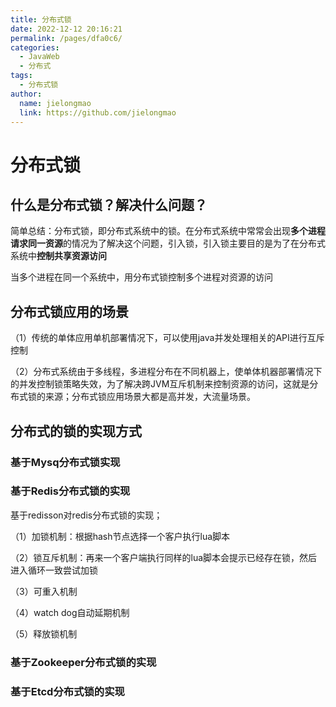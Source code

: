 ```yaml
---
title: 分布式锁
date: 2022-12-12 20:16:21
permalink: /pages/dfa0c6/
categories:
  - JavaWeb
  - 分布式
tags:
  - 分布式锁
author: 
  name: jielongmao
  link: https://github.com/jielongmao
---
```

# 分布式锁

## 什么是分布式锁？解决什么问题？

简单总结：分布式锁，即分布式系统中的锁。在分布式系统中常常会出现**多个进程请求同一资源**的情况为了解决这个问题，引入锁，引入锁主要目的是为了在分布式系统中**控制共享资源访问**

当多个进程在同一个系统中，用分布式锁控制多个进程对资源的访问

## 分布式锁应用的场景

（1）传统的单体应用单机部署情况下，可以使用java并发处理相关的API进行互斥控制

（2）分布式系统由于多线程，多进程分布在不同机器上，使单体机器部署情况下的并发控制锁策略失效，为了解决跨JVM互斥机制来控制资源的访问，这就是分布式锁的来源；分布式锁应用场景大都是高并发，大流量场景。

## 分布式的锁的实现方式

### 基于Mysq分布式锁实现

### 基于Redis分布式锁的实现

基于redisson对redis分布式锁的实现；

（1）加锁机制：根据hash节点选择一个客户执行lua脚本

（2）锁互斥机制：再来一个客户端执行同样的lua脚本会提示已经存在锁，然后进入循环一致尝试加锁

（3）可重入机制

（4）watch dog自动延期机制

（5）释放锁机制

### 基于Zookeeper分布式锁的实现

### 基于Etcd分布式锁的实现
